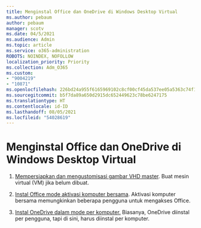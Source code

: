 ```yaml
---
title: Menginstal Office dan OneDrive di Windows Desktop Virtual
ms.author: pebaum
author: pebaum
manager: scotv
ms.date: 04/5/2021
ms.audience: Admin
ms.topic: article
ms.service: o365-administration
ROBOTS: NOINDEX, NOFOLLOW
localization_priority: Priority
ms.collection: Adm_O365
ms.custom:
- "9004219"
- "10871"
ms.openlocfilehash: 226bd24a955f6165969102c8cf00cf45da537ee05a5363c74f1dfd055d922e1d
ms.sourcegitcommit: b5f7da89a650d2915dc652449623c78be6247175
ms.translationtype: HT
ms.contentlocale: id-ID
ms.lasthandoff: 08/05/2021
ms.locfileid: "54028619"
---
```

# <a name="install-office-and-onedrive-on-windows-virtual-desktop"></a>Menginstal Office dan OneDrive di Windows Desktop Virtual

1. [Mempersiapkan dan mengustomisasi gambar VHD master](https://docs.microsoft.com/azure/virtual-desktop/set-up-customize-master-image). Buat mesin virtual (VM) jika belum dibuat.

1. [Instal Office mode aktivasi komputer bersama](https://docs.microsoft.com/azure/virtual-desktop/install-office-on-wvd-master-image#install-office-in-shared-computer-activation-mode). Aktivasi komputer bersama memungkinkan beberapa pengguna untuk mengakses Office.

1. [Instal OneDrive dalam mode per komputer.](https://docs.microsoft.com/azure/virtual-desktop/install-office-on-wvd-master-image#install-onedrive-in-per-machine-mode) Biasanya, OneDrive diinstal per pengguna, tapi di sini, harus diinstal per komputer.